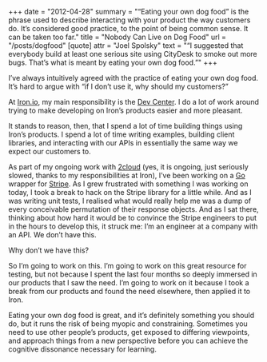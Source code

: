 +++
date = "2012-04-28"
summary = "“Eating your own dog food” is the phrase used to describe interacting with your product the way customers do. It’s considered good practice, to the point of being common sense. It can be taken too far."
title = "Nobody Can Live on Dog Food"
url = "/posts/dogfood"
[quote]
attr = "Joel Spolsky"
text = "“I suggested that everybody build at least one serious site using CityDesk to smoke out more bugs. That’s what is meant by eating your own dog food.”"
+++

I’ve always intuitively agreed with the practice of eating your own dog food. 
It’s hard to argue with “if I don’t use it, why should my customers?”

At [Iron.io](http://www.iron.io), my main responsibility is the [Dev Center](http://dev.iron.io). 
I do a lot of work around trying to make developing on Iron’s products 
easier and more pleasant.

It stands to reason, then, that I spend a lot of time building things using 
Iron’s products. I spend a lot of time writing examples, building client 
libraries, and interacting with our APIs in essentially the same way we expect 
our customers to.

As part of my ongoing work with [2cloud](http://www.2cloud.org) (yes, it is 
ongoing, just seriously slowed, thanks to my responsibilities at Iron), I’ve 
been working on a [Go](http://www.golang.org) wrapper for [Stripe](http://www.stripe.com). 
As I grew frustrated with something I was working on today, I took a break to 
hack on the Stripe library for a little while. And as I was writing unit tests, 
I realised what would really help me was a dump of every conceivable permutation 
of their response objects. And as I sat there, thinking about how hard it would 
be to convince the Stripe engineers to put in the hours to develop this, it 
struck me: I’m an engineer at a company with an API. We don’t have this.

Why don’t we have this?

So I’m going to work on this. I’m going to work on this great resource for 
testing, but not because I spent the last four months so deeply immersed in our 
products that I saw the need. I’m going to work on it because I took a break from 
our products and found the need elsewhere, then applied it to Iron.

Eating your own dog food is great, and it’s definitely something you should do, 
but it runs the risk of being myopic and constraining. Sometimes you need to 
use other people’s products, get exposed to differing viewpoints, and approach 
things from a new perspective before you can achieve the cognitive dissonance 
necessary for learning.
